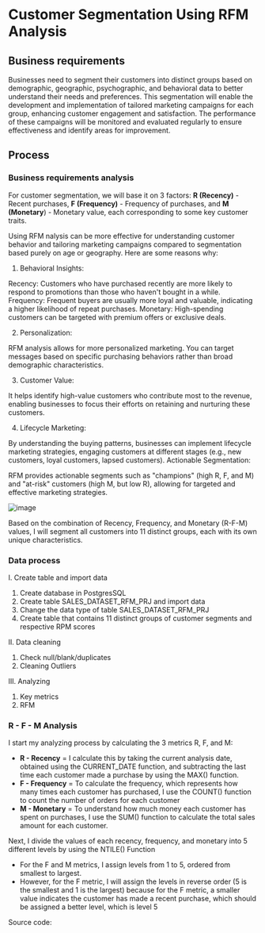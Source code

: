 # Customer Segmentation Using RFM Analysis

## Business requirements

Businesses need to segment their customers into distinct groups based on demographic, geographic, psychographic, and behavioral data to better understand their needs and preferences. This segmentation will enable the development and implementation of tailored marketing campaigns for each group, enhancing customer engagement and satisfaction. The performance of these campaigns will be monitored and evaluated regularly to ensure effectiveness and identify areas for improvement.

## Process
### Business requirements analysis

For customer segmentation, we will base it on 3 factors: **R (Recency)** - Recent purchases, **F (Frequency)** - Frequency of purchases, and **M (Monetary**) - Monetary value, each corresponding to some key customer traits. 

Using RFM nalysis can be more effective for understanding customer behavior and tailoring marketing campaigns compared to segmentation based purely on age or geography. Here are some reasons why:

1. Behavioral Insights:

Recency: Customers who have purchased recently are more likely to respond to promotions than those who haven't bought in a while.
Frequency: Frequent buyers are usually more loyal and valuable, indicating a higher likelihood of repeat purchases.
Monetary: High-spending customers can be targeted with premium offers or exclusive deals.

2. Personalization:

RFM analysis allows for more personalized marketing. You can target messages based on specific purchasing behaviors rather than broad demographic characteristics.

3. Customer Value:

It helps identify high-value customers who contribute most to the revenue, enabling businesses to focus their efforts on retaining and nurturing these customers.

4. Lifecycle Marketing:

By understanding the buying patterns, businesses can implement lifecycle marketing strategies, engaging customers at different stages (e.g., new customers, loyal customers, lapsed customers).
Actionable Segmentation:

RFM provides actionable segments such as "champions" (high R, F, and M) and "at-risk" customers (high M, but low R), allowing for targeted and effective marketing strategies.

![image](https://github.com/linhnguyen2601/SQL-Projects/assets/166676829/7b9af0f7-5f45-46fe-8eb5-504fc136e6c0)

Based on the combination of Recency, Frequency, and Monetary (R-F-M) values, I will segment all customers into 11 distinct groups, each with its own unique characteristics. 





### Data process
I. Create table and import data
1. Create database in PostgresSQL
2. Create table SALES_DATASET_RFM_PRJ and import data
3. Change the data type of table SALES_DATASET_RFM_PRJ 
4. Create table that contains 11 distinct groups of customer segments and respective RPM scores

II. Data cleaning
1. Check null/blank/duplicates
2. Cleaning Outliers

III. Analyzing
1. Key metrics
2. RFM
### R - F - M Analysis

I start my analyzing process by calculating the 3 metrics R, F, and M: 

- **R - Recency** = I calculate this by taking the current analysis date, obtained using the CURRENT_DATE function, and subtracting the last time each customer made a purchase by using the MAX() function.
- **F - Frequency** = To calculate the frequency, which represents how many times each customer has purchased, I use the COUNT() function to count the number of orders for each customer
- **M - Monetary** = To understand how much money each customer has spent on purchases, I use the SUM() function to calculate the total sales amount for each customer.

Next, I divide the values of each recency, frequency, and monetary into 5 different levels by using the NTILE() Function

- For the F and M metrics, I assign levels from 1 to 5, ordered from smallest to largest.
- However, for the F metric, I will assign the levels in reverse order (5 is the smallest and 1 is the largest) because for the F metric, a smaller value indicates the customer has made a recent purchase, which should be assigned a better level, which is level 5

Source code: 
